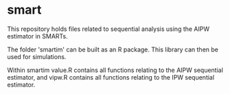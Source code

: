 # smart

This repository holds files related to sequential analysis using the AIPW estimator in SMARTs. 

The folder 'smartim' can be built as an R package. This library can then be used for simulations. 


Within smartim
value.R contains all functions relating to the AIPW sequential estimator, and
vipw.R contains all functions relating to the IPW sequential estimator. 
